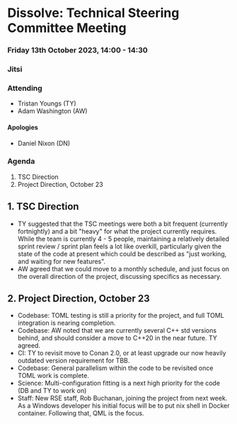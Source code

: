 # Dissolve: Technical Steering Committee Meeting
### Friday 13th October 2023, 14:00 - 14:30
### Jitsi

### Attending

- Tristan Youngs (TY)
- Adam Washington (AW)

#### Apologies

- Daniel Nixon (DN)

### Agenda

1. TSC Direction
2. Project Direction, October 23

## 1. TSC Direction

- TY suggested that the TSC meetings were both a bit frequent (currently fortnightly) and a bit "heavy" for what the project currently requires. While the team is currently 4 - 5 people, maintaining a relatively detailed sprint review / sprint plan feels a lot like overkill, particularly given the state of the code at present which could be described as "just working, and waiting for new features".
- AW agreed that we could move to a monthly schedule, and just focus on the overall direction of the project, discussing specifics as necessary.


## 2. Project Direction, October 23

- Codebase: TOML testing is still a priority for the project, and full TOML integration is nearing completion.
- Codebase: AW noted that we are currently several C++ std versions behind, and should consider a move to C++20 in the near future. TY agreed.
- CI: TY to revisit move to Conan 2.0, or at least upgrade our now heavily outdated version requirement for TBB.
- Codebase: General parallelism within the code to be revisited once TOML work is complete.
- Science: Multi-configuration fitting is a next high priority for the code (DB and TY to work on)
- Staff: New RSE staff, Rob Buchanan, joining the project from next week. As a Windows developer his initial focus will be to put nix shell in Docker container. Following that, QML is the focus.
